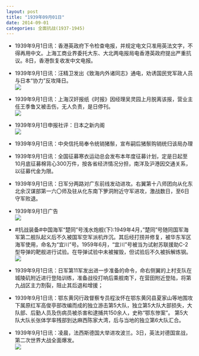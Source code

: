 ```yaml
---
layout: post
title: "1939年09月01日"
date: 2014-09-01
categories: 全面抗战(1937-1945)
---
```


<meta name="referrer" content="no-referrer" />

- 1939年9月1日讯：香港英政府下令检查电报，并规定电文只准用英法文字，不得再用中文。上海工商业界委托大东、大北两电报局电香港英政府提出严重抗议。8日，香港恢复收发中文电报。 

- 1939年9月1日讯：汪精卫发出《致海内外诸同志》通电，劝诱国民党军政人员与日本“协力”反攻降日。 <br/><img src="https://ww3.sinaimg.cn/large/aca367d8jw1ejxc79aowhj207n0bat9a.jpg" />

- 1939年9月1日讯：上海汉奸报纸《时报》因经理吴灵园上月脱离该报，营业主任王季鲁又被击伤，无人负责，是日停刊。 <br/><img src="https://ww1.sinaimg.cn/large/aca367d8jw1ejxagw8d10j20dw0aadh1.jpg" />

- 1939年9月1日申报社评：日本之新内阁 <br/><img src="https://ww2.sinaimg.cn/large/aca367d8jw1ejx9w47qj2j20oq0y2ttf.jpg" />

- 1939年9月1日讯：中央信托局奉令统销猪鬃，宣布嗣后猪鬃购销统归该局办理 

- 1939年9月1日讯：全国征募寒衣运动总会发布本年度征募计划，定是日起至10月底征募棉背心300万件，按各省经济情况分担，南洋及沪港因交通关系，以征募代金为限。 

- 1939年9月1日讯：日军分两路对广东前线发动进攻。右翼第十八师团向从化东北余汉谋部第一六〇师及驻从化东南下箩洞附近守军进攻，激战数日，至6日守军败退。 

- 1939年9月1日广告 <br/><img src="https://ww2.sinaimg.cn/large/aca367d8jw1ejwsjn9zjnj20870hc0uq.jpg" />

- #抗战装备#中国海军“楚同”号浅水炮舰(下):1949年4月，”楚同”号随同国军海军第二舰队起义后不久被国军空军派机炸沉。其后经打捞并修复，被华东军区海军使用，命名为“宜川”号。1959年6月，“宜川”号被当为试射苏联援助C-2型导弹的靶舰进行试验。在导弹试验中未被摧毁，但试验后不久被拆解炼钢。 <br/><img src="https://ww4.sinaimg.cn/large/aca367d8jw1ejwqtib3uoj20b404rjrj.jpg" />

- 1939年9月1日讯：日军第11军发出进一步准备的命令，命右侧翼的上村支队在城陵矶附近进行登陆训练，准备战役打响后乘舰南下，在营田附近登陆，将第九战区主力割裂，阻止其后退和增援； 

- 1939年9月1日讯：鄂东黄冈行政督察专员程汝怀在鄂东黄冈县夏家山等地围攻下属原红军高俊亭部改编而成的独立游击第5大队，独立第5大队大部损失，大队部、后勤人员及伤病员被杀害和逮捕共150余人，史称“鄂东惨案”。 第5大队大队长张体学率残部到达麻西陈家大湾，后与当地的独立第6大队汇合。 

- 1939年9月1日讯：凌晨，法西斯德国大举进攻波兰。3日，英法对德国宣战，第二次世界大战全面爆发。 <br/><img src="https://ww3.sinaimg.cn/large/aca367d8jw1ejwm69skdej20dc152wnp.jpg" />

